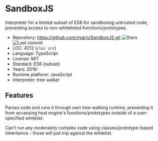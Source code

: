 # SandboxJS

Interpreter for a limited subset of ES6 for sandboxing untrusted code, preventing access to non-whitelisted functions/prototypes.

* Repository:       https://github.com/nyariv/SandboxJS.git <span class="shields"><img src="https://img.shields.io/github/stars/nyariv/SandboxJS?label=&style=flat-square" alt="Stars" title="Stars"><img src="https://img.shields.io/github/last-commit/nyariv/SandboxJS?label=&style=flat-square" alt="Last commit" title="Last commit"></span>
* LOC:              4212 (`cloc src`)
* Language:         TypeScript
* License:          MIT
* Standard:         ES6 (subset)
* Years:            2019-
* Runtime platform: JavaScript
* Interpreter:      tree walker

## Features

Parses code and runs it through own tree-walking runtime, preventing it from accessing
host engine's functions/prototypes outside of a user-specified whitelist.

Can't run any moderately complex code using classes/prototype-based inheritance -
those will just trip against the whitelist.

